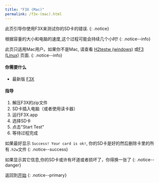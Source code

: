 ```yaml
---
title: "F3X (Mac)"
permalink: /f3x-(mac).html
---
```


此页引导你使用F3X来测试你的SD卡的错误.
{: .notice}

根据容量的大小和电脑的速度,这个过程可能会持续几个小时!
{: .notice--info}

此页只适用Mac用户。如果你不是Mac, 请查看 [H2testw (windows)](h2testw-(windows)) 或[F3 (Linux)](f3-(linux)) 页面.
{: .notice--info}

#### 你需要什么

* 最新版 [F3X](https://github.com/insidegui/F3X/releases)

#### 指导

1. 解压F3X的zip文件
2. SD卡插入电脑（或者使用读卡器）
2. 运行F3X.app
4. 选择SD卡
5. 点击"Start Test"
5. 等待过程完成

如果最好显示 `Success! Your card is ok!`, 你的SD卡是好的然后删除卡里的所有`.h2w`文件
{: .notice--success}

如果显示其它信息,你的SD卡或许有坏道或者损坏了，你得换一张了
{: .notice--danger}

返回到[开始](Get-Started)
{: .notice--primary}
